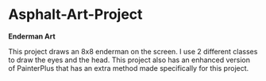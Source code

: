 # Asphalt-Art-Project

**Enderman Art**

This project draws an 8x8 enderman on the screen. I use 2 different classes to draw the eyes and the head. This project also has an enhanced version of PainterPlus that has an extra method made specifically for this project.
